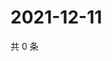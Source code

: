 # 2021-12-11

共 0 条

<!-- BEGIN WEIBO -->
<!-- 最后更新时间 Sat Dec 11 2021 21:17:16 GMT+0800 (China Standard Time) -->

<!-- END WEIBO -->
